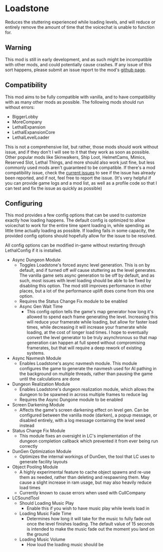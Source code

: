 # Loadstone
Reduces the stuttering experienced while loading levels, and will reduce or entirely remove the amount of time that the voicechat is unable to function for.

## Warning
This mod is still in early development, and as such might be incompatible with other mods, and could potentially cause crashes. If any issue of this sort happens, please submit an issue report to the mod's [github page](https://github.com/AdalynBlack/Loadstone/issues).

## Compatibility
This mod aims to be fully compatible with vanilla, and to have compatibility with as many other mods as possible. The following mods should run without errors:

- BiggerLobby
- MoreCompany
- LethalExpansion
- LethalExpansionCore
- LethalLevelLoader

This is not a comprehensive list, but rather, those mods should work without issue, and if they don't I will see to it that they work as soon as possible. Other popular mods like Skinwalkers, Ship Loot, HelmetCams, Mimics, Reserved Slot, Lethal Things, and more should also work just fine, but less commonly used mods aren't guaranteed to be compatible. If there's a mod compatibility issue, check the [current issues](https://github.com/AdalynBlack/Loadstone/issues) to see if the issue has already been reported, and if not, feel free to report the issue. (It's very helpful if you can provide game logs and a mod list, as well as a profile code so that I can test and fix the issue as quickly as possible)

## Configuring
This mod provides a few config options that can be used to customize exactly how loading happens. The default config is optimized to allow voicechat to work for the entire time spent loading in, while spending as little time actually loading as possible. If loading fails in some capacity, the provided config options should hopefully allow for the issue to be resolved.

All config options can be modified in-game without restarting through LethalConfig if it is installed.

- Async Dungeon Module
  - Toggles Loadstone's forced async level generation. This is on by default, and if turned off *will* cause stuttering as the level generates. The vanilla game sets async generation to be off by default, and as such, most issues with level loading should be able to be fixed by disabling this option. The mod still improves performance in other places, but a lot of the performance uplift does come from this one option.
  - Requires the Status Change Fix module to be enabled
  - Async Gen Wait Time
    - This config option tells the game's map generator how long it's allowed to spend each frame generating the level. Increasing this will reduce your framerate while loading, but allow for faster load times, while decreasing it will increase your framerate while loading, at the cost of longer load times. I hope to eventually convert the level generator to be truly asynchronous so that map generation can happen at full speed without compromising framerates, but that will require a deep rework of existing systems.
- Async Navmesh Module
  - Enables Loadstone's async navmesh module. This module configures the game to generate the navmesh used for AI pathing in the background on multiple threads, rather than pausing the game until the calculations are done
- Dungeon Realization Module
  - Enables Loadstone's dungeon realization module, which allows the dungeon to be spawned in across multiple frames to reduce lag
  - Requires the Async Dungone module to be enabled
- Screen Darkening Module
  - Affects the game's screen darkening effect on level gen. Can be configured between the vanilla mode (darken), a popup message, or disabled entirely, with a log message containing the level seed instead
- Status Change Fix Module
  - This module fixes an oversight in LC's implementation of the dungeon completion callback which prevented it from ever being run correctly
- DunGen Optimization Module
  - Optimizes the internal workings of DunGen, the tool that LC uses to generate facility layouts
- Object Pooling Module
  - A highly experimental feature to cache object spawns and re-use them as needed, rather than deleting and respawning them. May cause a slight increase in ram usage, but may also heavily reduce load times
  - Currently known to cause errors when used with CullCompany
- LCSoundTool
  - Should Loading Music Play
    - Enable this if you wish to have music play while levels load in
  - Loading Music Fade Time
    - Determines how long it will take for the music to fully fade out once the level finishes loading. The default value of 15 seconds is intended to make the music fade out the moment you land on the ground
  - Loading Music Volume
    - How loud the loading music should be
